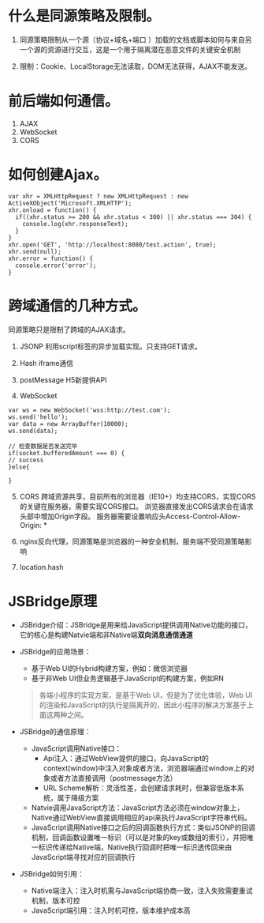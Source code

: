 # 什么是同源策略及限制。

1. 同源策略限制从一个源（协议+域名+端口 ）加载的文档或脚本如何与来自另一个源的资源进行交互，这是一个用于隔离潜在恶意文件的关键安全机制

2. 限制：Cookie、LocalStorage无法读取，DOM无法获得，AJAX不能发送。

# 前后端如何通信。

1. AJAX
2. WebSocket
3. CORS

# 如何创建Ajax。

```
var xhr = XMLHttpRequest ? new XMLHttpRequest : new ActiveXObject('Microsoft.XMLHTTP');
xhr.onload = function() {
  if((xhr.status >= 200 && xhr.status < 300) || xhr.status === 304) {
    console.log(xhr.responseText);
  }
}
xhr.open('GET', 'http://localhost:8080/test.action', true);
xhr.send(null);
xhr.error = function() {
  console.error('error');
}
```

# 跨域通信的几种方式。

同源策略只是限制了跨域的AJAX请求。

1. JSONP 利用script标签的异步加载实现。只支持GET请求。

2. Hash iframe通信

3. postMessage H5新提供API

4. WebSocket

  ```
  var ws = new WebSocket('wss:http://test.com');
  ws.send('hello');
  var data = new ArrayBuffer(10000);
  ws.send(data);

  // 检查数据是否发送完毕
  if(socket.bufferedAmount === 0) {
  // success
  }else{

  }
  ```

5. CORS 跨域资源共享，目前所有的浏览器（IE10+）均支持CORS，实现CORS的关键在服务器，需要实现CORS接口。 浏览器直接发出CORS请求会在请求头部中增加Origin字段。 服务器需要设置响应头Access-Control-Allow-Origin: *

6. nginx反向代理，同源策略是浏览器的一种安全机制，服务端不受同源策略影响

7. location.hash

# JSBridge原理

* JSBridge介绍：JSBridge是用来给JavaScript提供调用Native功能的接口，它的核心是构建Natvie端和非Native端**双向消息通信通道**

* JSBridge的应用场景：

  * 基于Web UI的Hybrid构建方案，例如：微信浏览器
  * 基于非Web UI但业务逻辑基于JavaScript的构建方案，例如RN

  > 各端小程序的实现方案，是基于Web UI，但是为了优化体验，Web UI的渲染和JavaScript的执行是隔离开的，因此小程序的解决方案基于上面这两种之间。

* JSBridge的通信原理：

  * JavaScript调用Native接口：
    * Api注入：通过WebView提供的接口，向JavaScript的context(window)中注入对象或者方法，浏览器端通过window上的对象或者方法直接调用（postmessage方法）
    * URL Scheme解析：灵活性差，会创建请求耗时，但兼容低版本系统，属于降级方案
  * Natvie调用JavaScript方法：JavaScript方法必须在window对象上，Native通过WebView直接调用相应的api来执行JavaScript字符串代码。
  * JavaScript调用Native接口之后的回调函数执行方式：类似JSONP的回调机制，回调函数设置唯一标识（可以是对象的key或数组的索引），并把唯一标识传递给Native端，Native执行回调时把唯一标识透传回来由JavaScript端寻找对应的回调执行

* JSBridge如何引用：

  * Native端注入：注入时机需与JavaScript端协商一致，注入失败需要重试机制，版本可控
  * JavaScript端引用：注入时机可控，版本维护成本高